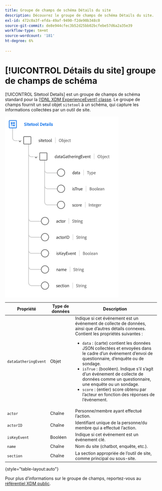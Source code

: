 ```yaml
---
title: Groupe de champs de schéma Détails du site
description: Découvrez le groupe de champs de schéma Détails du site.
exl-id: 472c0a3f-efda-49af-9490-f2de90b348c0
source-git-commit: de8e944cfec3b52d25bb02bcfebe57d6a2a35e39
workflow-type: tm+mt
source-wordcount: '181'
ht-degree: 6%

---
```


# [!UICONTROL Détails du site] groupe de champs de schéma

[!UICONTROL Sitetool Details] est un groupe de champs de schéma standard pour la [[!DNL XDM ExperienceEvent] classe](../../classes/experienceevent.md). Le groupe de champs fournit un seul objet `sitetool` à un schéma, qui capture les informations collectées par un outil de site.

![Structure de groupe de champs](../../images/field-groups/sitetool-details.png)

| Propriété | Type de données | Description |
| --- | --- | --- |
| `dataGatheringEvent` | Objet | Indique si cet événement est un événement de collecte de données, ainsi que d’autres détails connexes. Contient les propriétés suivantes :<ul><li>`data` : (carte) contient les données JSON collectées et envoyées dans le cadre d’un événement d’envoi de questionnaire, d’enquête ou de sondage.</li><li>`isTrue` : (booléen). Indique s’il s’agit d’un événement de collecte de données comme un questionnaire, une enquête ou un sondage.</li><li>`score` : (entier) score obtenu par l’acteur en fonction des réponses de l’événement.</li></ul> |
| `actor` | Chaîne | Personne/membre ayant effectué l’action. |
| `actorID` | Chaîne | Identifiant unique de la personne/du membre qui a effectué l’action. |
| `isKeyEvent` | Booléen | Indique si cet événement est un événement clé. |
| `name` | Chaîne | Nom du site (chatbot, enquête, etc.). |
| `section` | Chaîne | La section appropriée de l’outil de site, comme principal ou sous-site. |

{style="table-layout:auto"}

Pour plus d’informations sur le groupe de champs, reportez-vous au [référentiel XDM public](https://github.com/adobe/xdm/blob/master/components/fieldgroups/experience-event/industry-verticals/experienceevent-healthcare-sitetool.schema.json).
